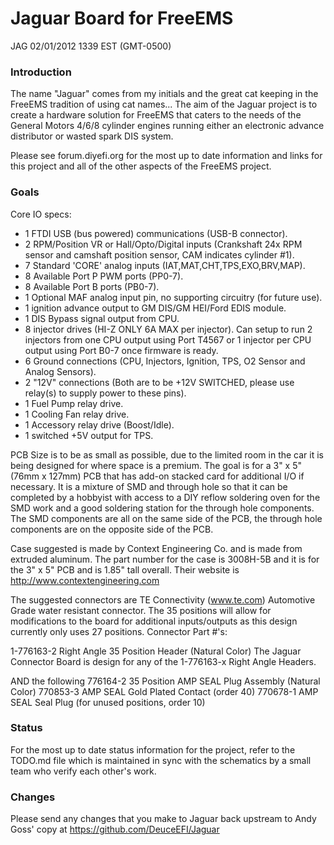 # Jaguar Board for FreeEMS

JAG 02/01/2012 1339 EST (GMT-0500)

### Introduction

The name "Jaguar" comes from my initials and the great cat keeping in the FreeEMS tradition of using cat names...  The aim of the Jaguar project is to create a hardware solution for FreeEMS that caters to the needs of the General Motors 4/6/8 cylinder engines running either an electronic advance distributor or wasted spark DIS system.

Please see forum.diyefi.org for the most up to date information and links for this project and all of the other aspects of the FreeEMS project.

### Goals

Core IO specs:

 * 1 FTDI USB (bus powered) communications (USB-B connector).
 * 2 RPM/Position VR or Hall/Opto/Digital inputs (Crankshaft 24x RPM sensor and camshaft position sensor, CAM indicates cylinder #1).
 * 7 Standard 'CORE' analog inputs (IAT,MAT,CHT,TPS,EXO,BRV,MAP).
 * 8 Available Port P PWM ports (PP0-7).
 * 8 Available Port B ports (PB0-7).
 * 1 Optional MAF analog input pin, no supporting circuitry (for future use).
 * 1 ignition advance output to GM DIS/GM HEI/Ford EDIS module.
 * 1 DIS Bypass signal output from CPU.
 * 8 injector drives (HI-Z ONLY 6A MAX per injector). Can setup to run 2 injectors from one CPU output using Port T4567 or 1 injector per CPU output using Port B0-7 once firmware is ready.
 * 6 Ground connections (CPU, Injectors, Ignition, TPS, O2 Sensor and Analog Sensors).
 * 2 "12V" connections (Both are to be +12V SWITCHED, please use relay(s) to supply power to these pins).
 * 1 Fuel Pump relay drive.
 * 1 Cooling Fan relay drive.
 * 1 Accessory relay drive (Boost/Idle).
 * 1 switched +5V output for TPS.

PCB Size is to be as small as possible, due to the limited room in the car it is being designed for where space is a premium.  The goal is for a 3" x 5" (76mm x 127mm) PCB that has add-on stacked card for additional I/O if necessary.  It is a mixture of SMD and through hole so that it can be completed by a hobbyist with access to a DIY reflow soldering oven for the SMD work and a good soldering station for the through hole components.  The SMD components are all on the same side of the PCB, the through hole components are on the opposite side of the PCB.

Case suggested is made by Context Engineering Co. and is made from extruded aluminum.  The part number for the case is 3008H-5B and it is for the 3" x 5" PCB and is 1.85" tall overall.  Their website is http://www.contextengineering.com 

The suggested connectors are TE Connectivity (www.te.com) Automotive Grade water resistant connector. 
The 35 positions will allow for modifications to the board for additional inputs/outputs as this design currently only uses 27 positions.
Connector Part #'s:

1-776163-2 Right Angle 35 Position Header (Natural Color)
The Jaguar Connector Board is design for any of the 1-776163-x Right Angle Headers.

AND the following
776164-2 35 Position AMP SEAL Plug Assembly (Natural Color)
770853-3 AMP SEAL Gold Plated Contact (order 40)
770678-1 AMP SEAL Seal Plug (for unused positions, order 10)
 
### Status

For the most up to date status information for the project, refer to the TODO.md file which is maintained in sync with the schematics by a small team who verify each other's work.

### Changes

Please send any changes that you make to Jaguar back upstream to Andy Goss' copy at https://github.com/DeuceEFI/Jaguar

